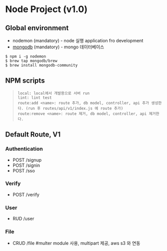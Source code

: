 # Node Project (v1.0)

## Global environment

- nodemon (mandatory) - node 실행 application fro development
- [mongodb](https://github.com/mongodb/homebrew-brew) (mandatory) - mongo 데이터베이스

```shell
$ npm i -g nodemon
$ brew tap mongodb/brew
$ brew install mongodb-community
```

## NPM scripts
  >```
  > local: local에서 개발용으로 서버 run
  > lint: lint test
  > route:add <name>: route 추가, db model, controller, api 추가 생성한다. (run 후 routes/api/v1/index.js 에 route 추가)
  > route:remove <name>: route 제거, db model, controller, api 제거한다.
  >```


## Default Route, V1

### Authentication
- POST /signup
- POST /signin
- POST /sso

### Verify
- POST /verify

### User
- RUD /user

### File
- CRUD /file #multer module 사용, multipart 제공, aws s3 와 연동